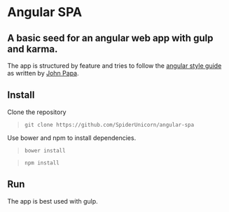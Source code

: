 # Angular SPA

## A basic seed for an angular web app with gulp and karma.

The app is structured by feature and tries to follow the [angular style guide](https://github.com/johnpapa/angular-styleguide) as written by [John Papa](http://johnpapa.net/).

## Install
Clone the repository
> `git clone https://github.com/SpiderUnicorn/angular-spa`

Use bower and npm to install dependencies.
> `bower install`

> `npm install`


## Run
The app is best used with gulp.
